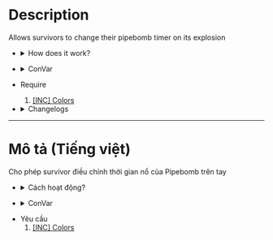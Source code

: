 # Description
Allows survivors to change their pipebomb timer on its explosion

* <details><summary>How does it work?</summary>

    * When holding pipebomb on hand, survivor press <b>[Reload key]</b> to toggle between two timers (1 second and default timer, see convar to change this value)
    * Their pipebomb after that will be adjusted its explosion time
</details>

* <details><summary>ConVar</summary>

  ```
  pipe_bomb_timer_duration: "6" // default explosion time of pipebomb
  ```
</details>

* Require
    1. [[INC] Colors](https://forums.alliedmods.net/showthread.php?t=96831)

* <details><summary>Changelogs</summary>

  ```
  29/01/2024 - initial release
  30/01/2024 - added virtual offset, this plugin no longer requires l4dhooks
  ```
</details>

- - - -
# Mô tả (Tiếng việt)
Cho phép survivor điều chỉnh thời gian nổ của Pipebomb trên tay

* <details><summary>Cách hoạt động?</summary>

    * Khi giữ ném pipebomb trên tay, survivor bấm <b>[Nạp đạn]</b> để chuyển đổi giữa 2 thời gian ném (1 giây và thời gian ném mặc định, xem cvar để điều chỉnh thời gian này)
    * Pipebomb khi đó sẽ bị điều chỉnh lại thời gian nổ
</details>

* <details><summary>ConVar</summary>

  ```
  pipe_bomb_timer_duration: "6" // Thời gian nổ mặc định của pipebomb
  ```
</details>

* Yêu cầu
    1. [[INC] Colors](https://forums.alliedmods.net/showthread.php?t=96831)

